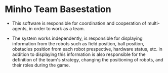 # Minho Team Basestation   

* This software is responsible for coordination and cooperation of multi-agents, in order to work as a team.   

* The system works independently, is responsible for displaying information from the robots such as field position, ball position, obstacles position from each robot prespective, hardware status, etc. in addition to displaying this information is also responsible for the definition of the team's strategy, changing the positioning of robots, and their roles during the game.
